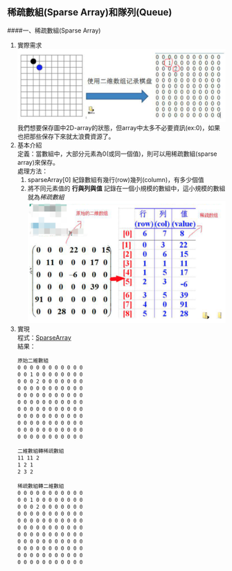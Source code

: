 ## 稀疏數組(Sparse Array)和隊列(Queue)  
####一、稀疏數組(Sparse Array)  
1. 實際需求
![image1](image/sparsearray1.png)  
我們想要保存圖中2D-array的狀態，但array中太多不必要資訊(ex:0)，如果也把那些保存下來就太浪費資源了。  
2. 基本介紹  
定義：當數組中，大部分元素為0(或同一個值)，則可以用稀疏數組(sparse array)來保存。  
處理方法：  
    1. sparseArray[0] 紀錄數組有幾行(row)幾列(column)，有多少個值  
    2. 將不同元素值的 **行與列與值** 記錄在一個小規模的數組中，這小規模的數組就為*稀疏數組*  
    ![image2](image/sparsearray2.png)  
3. 實現  
程式：[SparseArray](SparseArray.java)  
結果：  
    ```
    原始二維數組
    0 0 0 0 0 0 0 0 0 0 0 
    0 0 1 0 0 0 0 0 0 0 0 
    0 0 0 2 0 0 0 0 0 0 0 
    0 0 0 0 0 0 0 0 0 0 0 
    0 0 0 0 0 0 0 0 0 0 0 
    0 0 0 0 0 0 0 0 0 0 0 
    0 0 0 0 0 0 0 0 0 0 0 
    0 0 0 0 0 0 0 0 0 0 0 
    0 0 0 0 0 0 0 0 0 0 0 
    0 0 0 0 0 0 0 0 0 0 0 
    0 0 0 0 0 0 0 0 0 0 0 
   
    二維數組轉稀疏數組
    11 11 2 
    1 2 1 
    2 3 2 
   
    稀疏數組轉二維數組
    0 0 0 0 0 0 0 0 0 0 0 
    0 0 1 0 0 0 0 0 0 0 0 
    0 0 0 2 0 0 0 0 0 0 0 
    0 0 0 0 0 0 0 0 0 0 0 
    0 0 0 0 0 0 0 0 0 0 0 
    0 0 0 0 0 0 0 0 0 0 0 
    0 0 0 0 0 0 0 0 0 0 0 
    0 0 0 0 0 0 0 0 0 0 0 
    0 0 0 0 0 0 0 0 0 0 0 
    0 0 0 0 0 0 0 0 0 0 0 
    0 0 0 0 0 0 0 0 0 0 0
    ```  



